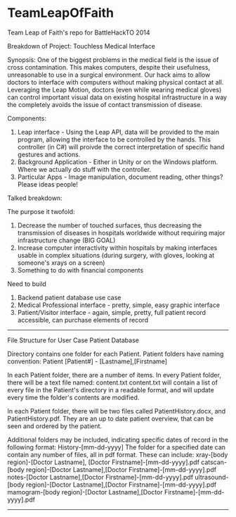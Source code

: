 TeamLeapOfFaith
===============

Team Leap of Faith's repo for BattleHackTO 2014

Breakdown of Project: Touchless Medical Interface

Synopsis: One of the biggest problems in the medical field is the issue of cross contamination. This makes computers, despite their usefulness, unreasonable to use in a surgical environment. Our hack aims to allow doctors to interface with computers without making physical contact at all. Leveraging the Leap Motion, doctors (even while wearing medical gloves) can control important visual data on existing hospital infrastructure in a way the completely avoids the issue of contact transmission of disease.

Components:
1. Leap interface - Using the Leap API, data will be provided to the main program, allowing the interface to be controlled by the hands. This controller (in C#) will proivde the correct interpretation of specific hand gestures and actions.
2. Background Application - Either in Unity or on the Windows platform. Where we actually do stuff with the controller.
3. Particular Apps - Image manipulation, document reading, other things? Please ideas people!

Talked breakdown:

The purpose it twofold:
1. Decrease the number of touched surfaces, thus decreasing the transmission of diseases in hospitals worldwide without requiring major infrastructure change (BIG GOAL)
2. Increase computer interactivity within hospitals by making interfaces usable in complex situations (during surgery, with gloves, looking at someone's xrays on a screen)
3. Something to do with financial components


Need to build
1. Backend patient database use case
2. Medical Professional interface - pretty, simple, easy graphic interface
3. Patient/Visitor interface - again, simple, pretty, full patient record accessible, can purchase elements of record


--------------------------------------------------------------------------------------------------------------------------
File Structure for User Case Patient Database

Directory contains one folder for each Patient. Patient folders have naming convention:
Patient [Patient#] - [Lastname],[Firstname]

In each Patient folder, there are a number of items.
In every Patient folder, there will be a text file named: content.txt
content.txt will contain a list of every file in the Patient's directory in a readable format, and will update every time the folder's contents are modified.

In each Patient folder, there will be two files called PatientHistory.docx, and PatientHistory.pdf. They are an up to date patient overview, that can be seen and ordered by the patient.

Additional folders may be included, indicating specific dates of record in the following format: History-[mm-dd-yyyy]
The folder for a specified date can contain any number of files, all in pdf format. These can include:
xray-[body region]-[Doctor Lastname], [Doctor Firstname]-[mm-dd-yyyy].pdf
catscan-[body region]-[Doctor Lastname],[Doctor Firstname]-[mm-dd-yyyy].pdf
notes-[Doctor Lastname],[Doctor Firstname]-[mm-dd-yyyy].pdf
ultrasound-[body region]-[Doctor Lastname],[Doctor Firstname]-[mm-dd-yyyy].pdf
mamogram-[body region]-[Doctor Lastname],[Doctor Firstname]-[mm-dd-yyyy].pdf


--------------------------------------------------------------------------------------------------------------

